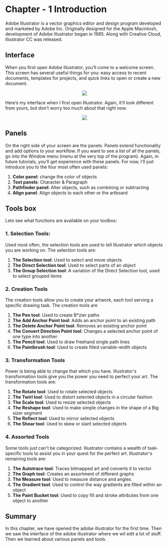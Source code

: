 # Chapter - 1 Introduction
Adobe Illustrator is a vector graphics editor and design program developed and marketed by Adobe Inc. Originally designed for the Apple Macintosh, development of Adobe Illustrator began in 1985. Along with Creative Cloud, Illustrator CC was released.
## Interface
When you first open Adobe Illustrator, you’ll come to a welcome screen. This screen has several useful things for you: easy access to recent documents, templates for projects, and quick links to open or create a new document.
<p text align="center"><img src="https://gaiusjaugustus.com/wp-content/uploads/2019/02/Illustrator_Interface_01_OnOpen-1024x554.png"></p>
Here’s my interface when I first open Illustrator. Again, it’ll look different from yours, but don’t worry too much about that right now.
<p text align="center"><img src="https://gaiusjaugustus.com/wp-content/uploads/2019/02/Illustrator_Interface_05_InterfaceSimplified-1024x554.png"></p>

## Panels
On the right side of your screen are the panels. Panels extend functionality and add options to your workflow. If you want to see a list of all the panels, go into the Window menu (menu at the very top of the program). Again, in future tutorials, you’ll get experience with these panels. For now, I’ll just introduce you to the four most often used panels:
1. **Color panel**: change the color of objects
2. **Text panels**: Character & Paragraph
3. **Pathfinder panel**: Alter objects, such as combining or subtracting
4. **Align panel**: Align objects to each other or the artboard
## Tools box
Lets see what functions are available on your toolbox:
### 1. Selection Tools:
 Used most often, the selection tools are used to tell Illustrator which objects you are working on. The selection tools are:
1. **The Selection tool**: Used to select and move objects
1. **The Direct Selection tool**: Used to select parts of an object
1. **The Group Selection tool**: A variation of the Direct Selection tool, used to select grouped
items
### 2. Creation Tools
The creation tools allow you to create your artwork, each tool serving a specific drawing task.
The creation tools are
1.  **The Pen tool**: Used to create B*zier paths
1. **The Add Anchor Point tool**: Adds an anchor point to an existing path
1. **The Delete Anchor Point tool**: Removes an existing anchor point
1. **The Convert Direction Point tool**: Changes a selected anchor point of one type into another
1. **The Pencil tool**: Used to draw freehand single path lines
1. **The Paintbrush tool**: Used to create filled variable-width objects
### 3. Transformation Tools
Power is being able to change that which you have. Illustrator's transformation tools give you the
power you need to perfect your art. The transformation tools are:
1. **The Rotate tool**: Used to rotate selected objects
1. **The Twirl tool**: Used to distort selected objects in a circular fashion
1. **The Scale tool**: Used to resize selected objects
1. **The Reshape tool**: Used to make simple changes in the shape of a Big sizer segment
1. **The Reflect tool**: Used to mirror selected objects
1. **The Shear tool**: Used to skew or slant selected objects
### 4. Assorted Tools
Some tools just can't be categorized. Illustrator contains a wealth of task-specific tools to assist
you in your quest for the perfect art. Illustrator's remaining tools are:
1. **The Autotrace tool**: Traces bitmapped art and converts it to vector
1. **The Graph tool**: Creates an assortment of different graphs
1. **The Measure tool**: Used to measure distance and angles.
1. **The Gradient tool**: Used to control the way gradients are filled within an object
1. **The Paint Bucket tool**: Used to copy fill and stroke attributes from one object to another
## Summary
In this chapter, we have opened the adobe illustrator for the first time. Then we saw the interface of the adobe illustrator where we wil edit a lot of stuff. Then we learned about various panels and tools.